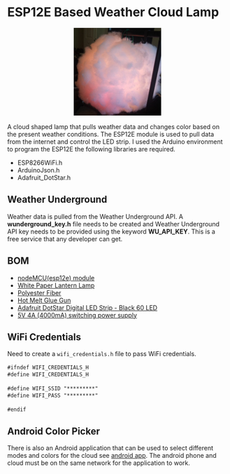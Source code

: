 # ESP12E Based Weather Cloud Lamp

<div style="text-align:center"><img src="cloud.jpg" width="200"></div>

A cloud shaped lamp that pulls weather data and changes color based on the
present weather conditions. The ESP12E module is used to pull data from the
internet and control the LED strip. I used the Arduino environment to program
the ESP12E the following libraries are required.

* ESP8266WiFi.h
* ArduinoJson.h
* Adafruit_DotStar.h

## Weather Underground

Weather data is pulled from the Weather Underground API. A **wunderground_key.h**
file needs to be created and Weather Underground API key needs to be provided
using the keyword **WU_API_KEY**.
This is a free service that any developer can get.

## BOM

* [nodeMCU(esp12e) module](https://www.amazon.com/HiLetgo-Version-NodeMCU-Internet-Development/dp/B010O1G1ES/ref=sr_1_1?ie=UTF8&qid=1499217208&sr=8-1&keywords=esp12e)
* [White Paper Lantern Lamp](https://www.amazon.com/gp/product/B0073YPHHW/ref=oh_aui_detailpage_o00_s00?ie=UTF8&psc=1)
* [Polyester Fiber](https://www.amazon.com/gp/product/B000YZ7G44/ref=oh_aui_detailpage_o00_s00?ie=UTF8&psc=1)
* [Hot Melt Glue Gun](https://www.amazon.com/gp/product/B01178RVI2/ref=oh_aui_detailpage_o00_s01?ie=UTF8&psc=1)
* [Adafruit DotStar Digital LED Strip - Black 60 LED](https://www.adafruit.com/product/2239)
* [5V 4A (4000mA) switching power supply ](https://www.adafruit.com/product/1466)


## WiFi Credentials

Need to create a `wifi_credentials.h` file to pass WiFi credentials.

```
#ifndef WIFI_CREDENTIALS_H
#define WIFI_CREDENTIALS_H

#define WIFI_SSID "*********"
#define WIFI_PASS "*********"

#endif
```

## Android Color Picker

There is also an Android application that can be used to select different modes
and colors for the cloud see [android app](https://github.com/asuar078/weather_cloud_color_picker).
The android phone and cloud must be on the same network for the application to work.
